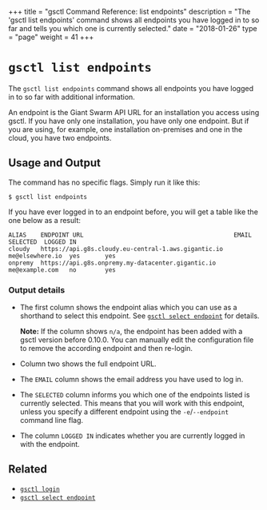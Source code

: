 +++
title = "gsctl Command Reference: list endpoints"
description = "The 'gsctl list endpoints' command shows all endpoints you have logged in to so far and tells you which one is currently selected."
date = "2018-01-26"
type = "page"
weight = 41
+++

# `gsctl list endpoints`

The `gsctl list endpoints` command shows all endpoints you have logged in to so far with additional information.

An endpoint is the Giant Swarm API URL for an installation you access using gsctl.
If you have only one installation, you have only one endpoint.
But if you are using, for example, one installation on-premises and one in the cloud, you have two endpoints.

## Usage and Output

The command has no specific flags. Simply run it like this:

```nohighlight
$ gsctl list endpoints
```

If you have ever logged in to an endpoint before, you will get a table like the one below as a result:

```nohighlight
ALIAS    ENDPOINT URL                                          EMAIL            SELECTED  LOGGED IN
cloudy   https://api.g8s.cloudy.eu-central-1.aws.gigantic.io   me@elsewhere.io  yes       yes
onpremy  https://api.g8s.onpremy.my-datacenter.gigantic.io     me@example.com   no        yes
```

### Output details

- The first column shows the endpoint alias which you can use as a shorthand to
  select this endpoint. See [`gsctl select endpoint`](../select-endpoint/#alias)
  for details.

  **Note:** If the column shows `n/a`, the endpoint has been added with a
  gsctl version before 0.10.0. You can manually edit the configuration file to
  remove the according endpoint and then re-login.

- Column two shows the full endpoint URL.

- The `EMAIL` column shows the email address you have used to log in.

- The `SELECTED` column informs you which one of the endpoints listed is
  currently selected. This means that you will work with this endpoint, unless
  you specify a different endpoint using the `-e`/`--endpoint` command line
  flag.

- The column `LOGGED IN` indicates whether you are currently logged in with the
  endpoint.

## Related

- [`gsctl login`](../login/)
- [`gsctl select endpoint`](../select-endpoint/)
